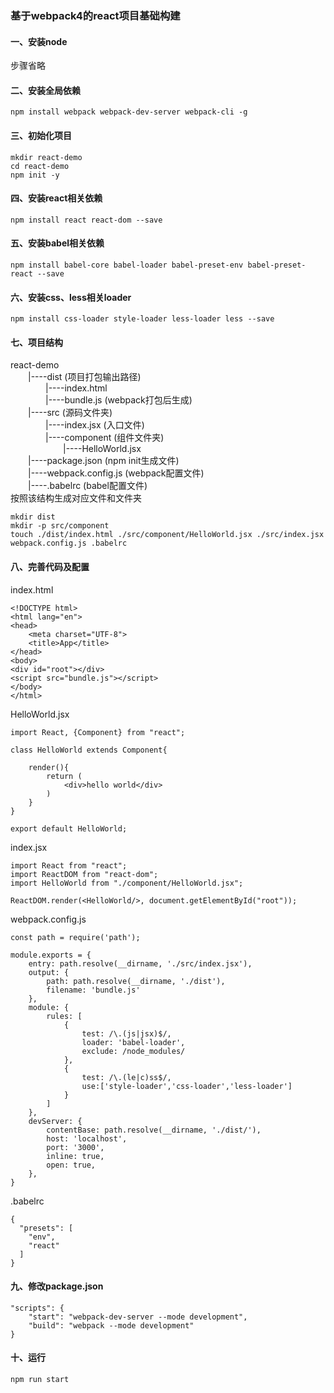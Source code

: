 ### 基于webpack4的react项目基础构建

#### 一、安装node
步骤省略

#### 二、安装全局依赖
```
npm install webpack webpack-dev-server webpack-cli -g
```

#### 三、初始化项目
```
mkdir react-demo
cd react-demo
npm init -y
```

#### 四、安装react相关依赖
```
npm install react react-dom --save
```

#### 五、安装babel相关依赖
```
npm install babel-core babel-loader babel-preset-env babel-preset-react --save
```

#### 六、安装css、less相关loader
```
npm install css-loader style-loader less-loader less --save
```

#### 七、项目结构
react-demo  
&emsp;&emsp;|----dist (项目打包输出路径)  
&emsp;&emsp;&emsp;&emsp;|----index.html  
&emsp;&emsp;&emsp;&emsp;|----bundle.js (webpack打包后生成)  
&emsp;&emsp;|----src (源码文件夹)  
&emsp;&emsp;&emsp;&emsp;|----index.jsx (入口文件)  
&emsp;&emsp;&emsp;&emsp;|----component (组件文件夹)  
&emsp;&emsp;&emsp;&emsp;&emsp;&emsp;|----HelloWorld.jsx  
&emsp;&emsp;|----package.json (npm init生成文件)  
&emsp;&emsp;|----webpack.config.js (webpack配置文件)  
&emsp;&emsp;|----.babelrc (babel配置文件)  
按照该结构生成对应文件和文件夹
```
mkdir dist
mkdir -p src/component
touch ./dist/index.html ./src/component/HelloWorld.jsx ./src/index.jsx webpack.config.js .babelrc
```

#### 八、完善代码及配置
index.html
```
<!DOCTYPE html>
<html lang="en">
<head>
    <meta charset="UTF-8">
    <title>App</title>
</head>
<body>
<div id="root"></div>
<script src="bundle.js"></script>
</body>
</html>
```
HelloWorld.jsx
```
import React, {Component} from "react";

class HelloWorld extends Component{

    render(){
        return (
            <div>hello world</div>
        )
    }
}

export default HelloWorld;
```
index.jsx
```
import React from "react";
import ReactDOM from "react-dom";
import HelloWorld from "./component/HelloWorld.jsx";

ReactDOM.render(<HelloWorld/>, document.getElementById("root"));
```
webpack.config.js
```
const path = require('path');

module.exports = {
    entry: path.resolve(__dirname, './src/index.jsx'),
    output: {
        path: path.resolve(__dirname, './dist'),
        filename: 'bundle.js'
    },
    module: {
        rules: [
            {
                test: /\.(js|jsx)$/,
                loader: 'babel-loader',
                exclude: /node_modules/
            },
            {
                test: /\.(le|c)ss$/,
                use:['style-loader','css-loader','less-loader']
            }
        ]
    },
    devServer: {
        contentBase: path.resolve(__dirname, './dist/'),
        host: 'localhost',
        port: '3000',
        inline: true,
        open: true,
    },
}
```
.babelrc
```
{
  "presets": [
    "env",
    "react"
  ]
}
```
#### 九、修改package.json
```
"scripts": {
    "start": "webpack-dev-server --mode development",
    "build": "webpack --mode development"
}
```

#### 十、运行
```
npm run start
```
    
